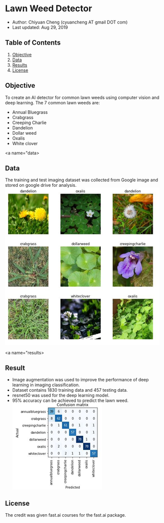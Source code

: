 # Lawn Weed Detector

- Author:  Chiyuan Cheng (cyuancheng AT gmail DOT com) 
- Last updated: Aug 29, 2019

## Table of Contents

1. [Objective](#objective)
2. [Data](#data)
3. [Results](#results)
4. [License](#licensing)

<a name="objective"></a>
## Objective 

To create an AI detector for common lawn weeds using computer vision and deep learning. The 7 common lawn weeds are:
- Annual Bluegrass
- Crabgrass
- Creeping Charlie
- Dandelion
- Dollar weed
- Oxalis
- White clover

<a name="data></a>
## Data 

The training and test imaging dataset was collected from Google image and stored on google drive for analysis. 
![7 common lawn weeds](/image_weed.JPG)

 <a name="results></a>
## Result
 - Image augmentation was used to improve the performance of deep learning in imaging classification.
 - Dataset contains 1830 training data and 457 testing data.
 - resnet50 was used for the deep learning model.
 - 95% accuracy can be achieved to predict the lawn weed.
 ![Confusion matrix](/confusion_matrix.JPG)
 
<a name="licensing"></a>
## License

The credit was given fast.ai courses for the fast.ai package.
